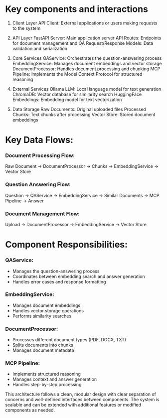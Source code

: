 # Key components and interactions

1. Client Layer
API Client: External applications or users making requests to the system

2. API Layer
FastAPI Server: Main application server
API Routes: Endpoints for document management and QA
Request/Response Models: Data validation and serialization

3. Core Services
QAService: Orchestrates the question-answering process
EmbeddingService: Manages document embeddings and vector storage
DocumentProcessor: Handles document processing and chunking
MCP Pipeline: Implements the Model Context Protocol for structured reasoning

4. External Services
Ollama LLM: Local language model for text generation
ChromaDB: Vector database for similarity search
HuggingFace Embeddings: Embedding model for text vectorization

5. Data Storage
Raw Documents: Original uploaded files
Processed Chunks: Text chunks after processing
Vector Store: Stored document embeddings

# Key Data Flows:

### Document Processing Flow:
Raw Document → DocumentProcessor → Chunks → EmbeddingService → Vector Store

### Question Answering Flow:
Question → QAService → EmbeddingService → Similar Documents → MCP Pipeline → Answer

### Document Management Flow:
Upload → DocumentProcessor → EmbeddingService → Vector Store

# Component Responsibilities:

### QAService:
- Manages the question-answering process
- Coordinates between embedding search and answer generation
- Handles error cases and response formatting

### EmbeddingService:
- Manages document embeddings
- Handles vector storage operations
- Performs similarity searches

### DocumentProcessor:
- Processes different document types (PDF, DOCX, TXT)
- Splits documents into chunks
- Manages document metadata

### MCP Pipeline:
- Implements structured reasoning
- Manages context and answer generation
- Handles step-by-step processing

This architecture follows a clean, modular design with clear separation of concerns and well-defined interfaces between components. The system is scalable and can be extended with additional features or modified components as needed.